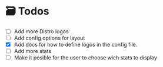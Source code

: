 # 🗃️ Todos
- [ ] Add more Distro logos
- [ ] Add config options for layout
- [x] Add docs for how to define logos in the config file.
- [ ] Add more stats
- [ ] Make it posible for the user to choose wich stats to display
